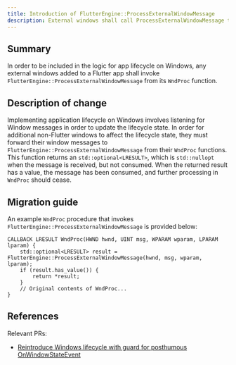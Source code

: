 ```yaml
---
title: Introduction of FlutterEngine::ProcessExternalWindowMessage
description: External windows shall call ProcessExternalWindowMessage to be considered for application lifecycle events
---
```


## Summary

In order to be included in the logic for app lifecycle on Windows, any
external windows added to a Flutter app shall invoke
`FlutterEngine::ProcessExternalWindowMessage` from its `WndProc` function.

## Description of change

Implementing application lifecycle on Windows involves listening for Window
messages in order to update the lifecycle state. In order for additional
non-Flutter windows to affect the lifecycle state, they must forward their
window messages to `FlutterEngine::ProcessExternalWindowMessage` from their
`WndProc` functions. This function returns an `std::optional<LRESULT>`, which
is `std::nullopt` when the message is received, but not consumed. When the
returned result has a value, the message has been consumed, and further
processing in `WndProc` should cease.

## Migration guide

An example `WndProc` procedure that invokes
`FlutterEngine::ProcessExternalWindowMessage` is provided below:

```
CALLBACK LRESULT WndProc(HWND hwnd, UINT msg, WPARAM wparam, LPARAM lparam) {
    std::optional<LRESULT> result = FlutterEngine::ProcessExternalWindowMessage(hwnd, msg, wparam, lparam);
    if (result.has_value()) {
        return *result;
    }
    // Original contents of WndProc...
}
```

## References

Relevant PRs:

* [Reintroduce Windows lifecycle with guard for posthumous OnWindowStateEvent](https://github.com/flutter/engine/pull/44344)
